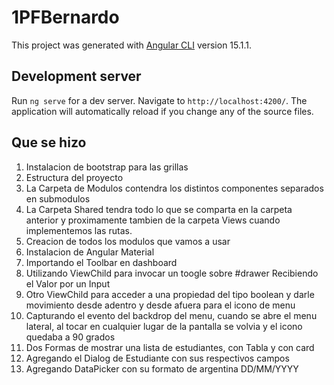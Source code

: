 # 1PFBernardo

This project was generated with [Angular CLI](https://github.com/angular/angular-cli) version 15.1.1.

## Development server

Run `ng serve` for a dev server. Navigate to `http://localhost:4200/`. The application will automatically reload if you change any of the source files.

## Que se hizo
1. Instalacion de bootstrap para las grillas
2. Estructura del proyecto
  1. La Carpeta de Modulos contendra los distintos componentes separados en submodulos
  2. La Carpeta Shared tendra todo lo que se comparta en la carpeta anterior y proximamente tambien de la carpeta Views cuando implementemos las rutas.
3. Creacion de todos los modulos que vamos a usar 
4. Instalacion de Angular Material 
5. Importando el Toolbar en dashboard 
6. Utilizando ViewChild para invocar un toogle sobre #drawer Recibiendo el Valor por un Input
7. Otro ViewChild para acceder a una propiedad del tipo boolean y darle movimiento desde adentro y desde afuera para el icono de menu
8. Capturando el evento del backdrop del menu,  cuando se abre el menu lateral, al tocar en cualquier lugar de la pantalla se volvia y el icono quedaba a 90 grados 
9. Dos Formas de mostrar una lista de estudiantes, con Tabla y con card
10. Agregando el Dialog de Estudiante con sus respectivos campos
11. Agregando DataPicker con su formato de argentina DD/MM/YYYY


